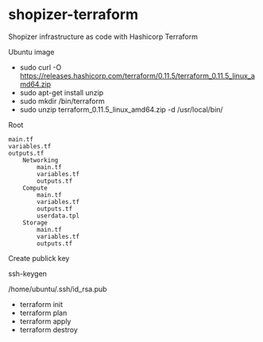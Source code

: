 # shopizer-terraform
Shopizer infrastructure as code with Hashicorp Terraform

Ubuntu image 

- sudo curl -O https://releases.hashicorp.com/terraform/0.11.5/terraform_0.11.5_linux_amd64.zip
- sudo apt-get install unzip
- sudo mkdir /bin/terraform
- sudo unzip terraform_0.11.5_linux_amd64.zip -d /usr/local/bin/

Root 

    main.tf 
    variables.tf 
    outputs.tf 
        Networking 
            main.tf 
            variables.tf 
            outputs.tf 
        Compute 
            main.tf 
            variables.tf 
            outputs.tf 
            userdata.tpl 
        Storage 
            main.tf 
            variables.tf 
            outputs.tf

Create publick key

ssh-keygen

/home/ubuntu/.ssh/id_rsa.pub

- terraform init
- terraform plan
- terraform apply
- terraform destroy
